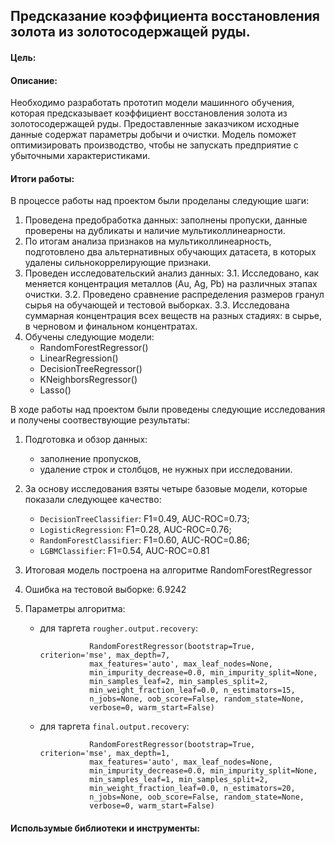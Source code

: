 ## Предсказание коэффициента восстановления золота из золотосодержащей руды.

#### Цель:


#### Описание:
Необходимо разработать прототип модели машинного обучения, которая предсказывает коэффициент восстановления золота из золотосодержащей руды. Предоставленные заказчиком исходные данные содержат параметры добычи и очистки. Модель поможет оптимизировать производство, чтобы не запускать предприятие с убыточными характеристиками.

#### Итоги работы:
В процессе работы над проектом были проделаны следующие шаги:

1. Проведена предобработка данных: заполнены пропуски, данные проверены на дубликаты и наличие мультиколлинеарности.
2. По итогам анализа признаков на мультиколлинеарность, подготовлено два альтернативных обучающих датасета, в которых удалены сильнокоррелирующие признаки.
3. Проведен исследовательский анализ данных:
      3.1. Исследовано, как меняется концентрация металлов (Au, Ag, Pb) на различных этапах очистки.
      3.2. Проведено сравнение распределения размеров гранул сырья на обучающей и тестовой выборках.
      3.3. Исследована суммарная концентрация всех веществ на разных стадиях: в сырье, в черновом и финальном концентратах.
4. Обучены следующие модели:
      - RandomForestRegressor()
      - LinearRegression()
      - DecisionTreeRegressor()
      - KNeighborsRegressor()
      - Lasso()
    

В ходе работы над проектом были проведены следующие исследования и получены соотвествующие результаты:

   1. Подготовка и обзор данных:
       - заполнение пропусков,
       - удаление строк и столбцов, не нужных при исследовании.
     
     
   2. За основу исследования взяты четыре базовые модели, которые показали следующее качество:
       - `DecisionTreeClassifier`: F1=0.49, AUC-ROC=0.73;
       - `LogisticRegression`: F1=0.28, AUC-ROC=0.76; 
       - `RandomForestClassifier`: F1=0.60, AUC-ROC=0.86;  
       - `LGBMClassifier`: F1=0.54, AUC-ROC=0.81



1. Итоговая модель построена на алгоритме RandomForestRegressor 
2. Ошибка на тестовой выборке: 6.9242
3. Параметры алгоритма: 
     - для таргета `rougher.output.recovery`:
     
                      RandomForestRegressor(bootstrap=True, criterion='mse', max_depth=7,
                      max_features='auto', max_leaf_nodes=None,
                      min_impurity_decrease=0.0, min_impurity_split=None,
                      min_samples_leaf=2, min_samples_split=2,
                      min_weight_fraction_leaf=0.0, n_estimators=15,
                      n_jobs=None, oob_score=False, random_state=None,
                      verbose=0, warm_start=False)
                      
     - для таргета `final.output.recovery`:
     
                      RandomForestRegressor(bootstrap=True, criterion='mse', max_depth=1,
                      max_features='auto', max_leaf_nodes=None,
                      min_impurity_decrease=0.0, min_impurity_split=None,
                      min_samples_leaf=1, min_samples_split=2,
                      min_weight_fraction_leaf=0.0, n_estimators=20,
                      n_jobs=None, oob_score=False, random_state=None,
                      verbose=0, warm_start=False)
#### Использумые библиотеки и инструменты:
